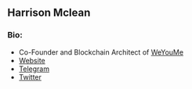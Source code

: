 ## Harrison Mclean
### Bio:
* Co-Founder and Blockchain Architect of [WeYouMe](https://www.weyoume.io)
* [Website](https://harrisonmclean.com)
* [Telegram](https://t.me/HazMcleanChannel)
* [Twitter](https://twitter.com/HazMclean)
